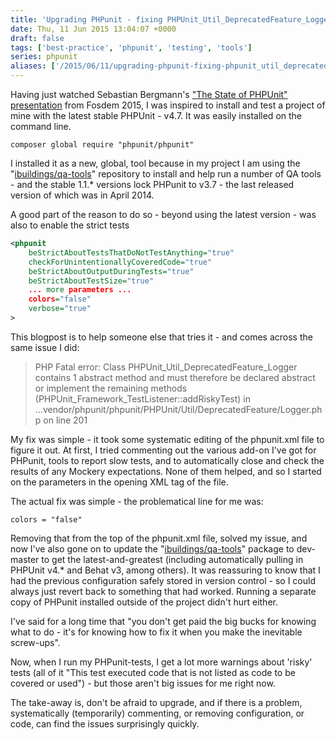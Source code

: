 ```yaml
---
title: 'Upgrading PHPunit - fixing PHPUnit_Util_DeprecatedFeature_Logger'
date: Thu, 11 Jun 2015 13:04:07 +0000
draft: false
tags: ['best-practice', 'phpunit', 'testing', 'tools']
series: phpunit
aliases: ['/2015/06/11/upgrading-phpunit-fixing-phpunit_util_deprecatedfeature_logger/']
---
```


Having just watched Sebastian Bergmann's ["The State of PHPUnit" presentation](https://ftp.belnet.be/mirror/FOSDEM/video/2015/devroom-php_and_friends/thestateofphpunit.mp4) from Fosdem 2015, I was inspired to install and test a project of mine with the latest stable PHPUnit - v4.7. It was easily installed on the command line.

`composer global require "phpunit/phpunit"`

I installed it as a new, global, tool because in my project I am using the "[ibuildings/qa-tools](https://packagist.org/packages/ibuildings/qa-tools)" repository to install and help run a number of QA tools - and the stable 1.1.\* versions lock PHPunit to v3.7 - the last released version of which was in April 2014.

A good part of the reason to do so - beyond using the latest version - was also to enable the strict tests

```xml
<phpunit
    beStrictAboutTestsThatDoNotTestAnything="true"
    checkForUnintentionallyCoveredCode="true"
    beStrictAboutOutputDuringTests="true"
    beStrictAboutTestSize="true"
    ... more parameters ...
    colors="false"
    verbose="true"
>
```

This blogpost is to help someone else that tries it - and comes across the same issue I did:

> PHP Fatal error: Class PHPUnit_Util_DeprecatedFeature_Logger contains 1 abstract method and must therefore be declared abstract or implement the remaining methods (PHPUnit_Framework_TestListener::addRiskyTest) in ...vendor/phpunit/phpunit/PHPUnit/Util/DeprecatedFeature/Logger.php on line 201

My fix was simple - it took some systematic editing of the phpunit.xml file to figure it out. At first, I tried commenting out the various add-on I've got for PHPunit, tools to report slow tests, and to automatically close and check the results of any Mockery expectations. None of them helped, and so I started on the parameters in the opening XML tag of the file.

The actual fix was simple - the problematical line for me was:

`colors = "false"`

Removing that from the top of the phpunit.xml file, solved my issue, and now I've also gone on to update the "[ibuildings/qa-tools](https://packagist.org/packages/ibuildings/qa-tools)" package to dev-master to get the latest-and-greatest (including automatically pulling in PHPUnit v4.\* and Behat v3, among others). It was reassuring to know that I had the previous configuration safely stored in version control - so I could always just revert back to something that had worked. Running a separate copy of PHPunit installed outside of the project didn't hurt either.

I've said for a long time that "you don't get paid the big bucks for knowing what to do - it's for knowing how to fix it when you make the inevitable screw-ups".

Now, when I run my PHPunit-tests, I get a lot more warnings about 'risky' tests (all of it "This test executed code that is not listed as code to be covered or used") - but those aren't big issues for me right now.

The take-away is, don't be afraid to upgrade, and if there is a problem, systematically (temporarily) commenting, or removing configuration, or code, can find the issues surprisingly quickly.
